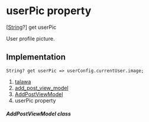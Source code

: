 
<div>

# userPic property

</div>



[[String](https://api.flutter.dev/flutter/dart-core/String-class.html)?]
get userPic



User profile picture.



## Implementation

``` language-dart
String? get userPic => userConfig.currentUser.image;
```








1.  [talawa](../../index.html)
2.  [add_post_view_model](../../view_model_after_auth_view_models_add_post_view_models_add_post_view_model/)
3.  [AddPostViewModel](../../view_model_after_auth_view_models_add_post_view_models_add_post_view_model/AddPostViewModel-class.html)
4.  userPic property

##### AddPostViewModel class







